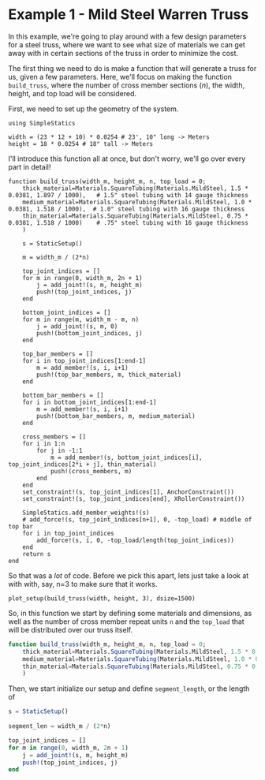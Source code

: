 # Example 1 - Mild Steel Warren Truss


In this example, we're going to play around with a few design parameters for a steel truss, where we want to see what size of materials we can get away with in certain sections of the truss in order to minimize the cost. 

The first thing we need to do is make a function that will generate a truss for us, given a few parameters. Here, we'll focus on making the function `build_truss`, where the number of cross member sections (*n*), the width, height, and top load will be considered. 




First, we need to set up the geometry of the system. 
```@example d1
using SimpleStatics

width = (23 * 12 + 10) * 0.0254 # 23', 10" long -> Meters
height = 18 * 0.0254 # 18" tall -> Meters
```

I'll introduce this function all at once, but don't worry, we'll go over every part in detail!

```@example d1
function build_truss(width_m, height_m, n, top_load = 0; 
    thick_material=Materials.SquareTubing(Materials.MildSteel, 1.5 * 0.0381, 1.897 / 1000),   # 1.5" steel tubing with 14 gauge thickness
    medium_material=Materials.SquareTubing(Materials.MildSteel, 1.0 * 0.0381, 1.518 / 1000),  # 1.0" steel tubing with 16 gauge thickness
    thin_material=Materials.SquareTubing(Materials.MildSteel, 0.75 * 0.0381, 1.518 / 1000)    # .75" steel tubing with 16 gauge thickness
    )

    s = StaticSetup()
    
    m = width_m / (2*n)
    
    top_joint_indices = []
    for m in range(0, width_m, 2n + 1)
        j = add_joint!(s, m, height_m)
        push!(top_joint_indices, j)
    end
    
    bottom_joint_indices = []
    for m in range(m, width_m - m, n)
        j = add_joint!(s, m, 0)
        push!(bottom_joint_indices, j)
    end
    
    top_bar_members = []
    for i in top_joint_indices[1:end-1]
        m = add_member!(s, i, i+1)
        push!(top_bar_members, m, thick_material)
    end

    bottom_bar_members = []
    for i in bottom_joint_indices[1:end-1]
        m = add_member!(s, i, i+1)
        push!(bottom_bar_members, m, medium_material)
    end

    cross_members = []
    for i in 1:n
        for j in -1:1
            m = add_member!(s, bottom_joint_indices[i], top_joint_indices[2*i + j], thin_material)
            push!(cross_members, m)
        end
    end
    set_constraint!(s, top_joint_indices[1], AnchorConstraint())
    set_constraint!(s, top_joint_indices[end], XRollerConstraint())
    
    SimpleStatics.add_member_weights!(s)
    # add_force!(s, top_joint_indices[n+1], 0, -top_load) # middle of top bar
    for i in top_joint_indices
        add_force!(s, i, 0, -top_load/length(top_joint_indices)) 
    end
    return s
end
```

So that was a *lot* of code. Before we pick this apart, lets just take a look at with with, say, n=3 to make sure that it works.

```@example d1
plot_setup(build_truss(width, height, 3), dsize=1500)
```

So, in this function we start by defining some materials and dimensions, as well as the number of cross member repeat units `n` and the `top_load` that will be distributed over our truss itself. 
```Julia
function build_truss(width_m, height_m, n, top_load = 0; 
    thick_material=Materials.SquareTubing(Materials.MildSteel, 1.5 * 0.0381, 1.897 / 1000),   # 1.5" steel tubing with 14 gauge thickness
    medium_material=Materials.SquareTubing(Materials.MildSteel, 1.0 * 0.0381, 1.518 / 1000),  # 1.0" steel tubing with 16 gauge thickness
    thin_material=Materials.SquareTubing(Materials.MildSteel, 0.75 * 0.0381, 1.518 / 1000)    # .75" steel tubing with 16 gauge thickness
    )
```

Then, we start initialize our setup and define `segment_length`, or the length of 

```Julia
s = StaticSetup()
    
segment_len = width_m / (2*n)

top_joint_indices = []
for m in range(0, width_m, 2n + 1)
    j = add_joint!(s, m, height_m)
    push!(top_joint_indices, j)
end
```